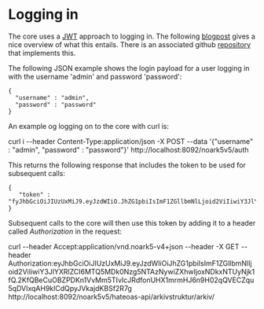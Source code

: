 # Logging in

The core uses a [JWT](https://tools.ietf.org/html/rfc7519) approach to logging in. The following [blogpost](https://www.toptal.com/java/rest-security-with-jwt-spring-security-and-java) gives
a nice overview of what this entails. There is an associated github [repository](https://github.com/szerhusenBC/jwt-spring-security-demo) that implements this. 

The following JSON example shows the login payload for a user logging in with the username 'admin' and password 
'password':
  
```
{
  "username" : "admin",
  "password" : "password"
}
```

An example og logging on to the core with curl is:
 
   curl i --header Content-Type:application/json -X POST  --data '{"username" : "admin", "password" : "password"}' http://localhost:8092/noark5v5/auth

This returns the following response that includes the token to be used for subsequent calls:

```
{
   "token" : "fyJhbGciOiJIUzUxMiJ9.eyJzdWIiO.JhZG1pbiIsImF1ZGllbmNlLjoid2ViIiwiY3JlYZRlZCI6MT4QMDk0Nzg5NTAzNywiZXhwIjoxNDkxNTUyNjk1fQ.2KfQBeCuOBZPDKn1VvMm5TIvIcJRdfonUHX1mrmHJ6n9H02qQVECZqu5qDAIxqAH9klCdXpyJVkajdKBSf2R9g"
}
```

Subsequent calls to the core will then use this token by adding it to a header called _Authorization_ in the request:

   curl --header Accept:application/vnd.noark5-v4+json --header -X GET --header Authorization:eyJhbGciOiJIUzUxMiJ9.eyJzdWIiOiJhZG1pbiIsImF1ZGllbmNlIjoid2ViIiwiY3JlYXRlZCI6MTQ5MDk0Nzg5NTAzNywiZXhwIjoxNDkxNTUyNjk1fQ.2KfQBeCuOBZPDKn1VvMm5TIvIcJRdfonUHX1mrmHJ6n9H02qQVECZqu5qDVIxqAH9klCdQpyJVkajdKBSf2R7g  http://localhost:8092/noark5v5/hateoas-api/arkivstruktur/arkiv/

